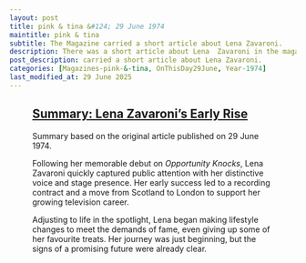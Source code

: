 ```yaml
---
layout: post
title: pink & tina &#124; 29 June 1974
maintitle: pink & tina
subtitle: The Magazine carried a short article about Lena Zavaroni.
description: There was a short article about Lena  Zavaroni in the magazine.
post_description: carried a short article about Lena Zavaroni.
categories: [Magazines-pink-&-tina, OnThisDay29June, Year-1974]
last_modified_at: 29 June 2025
---
```


<figure class="fig3">
<div class="CardLayout">
<div class="CardItem"><h2 id="infobox1" class="infobox"><a href="#infobox1">Summary: Lena Zavaroni’s Early Rise</a></h2>
<div class="CardItem split">
<p>Summary based on the original article published on 29 June 1974.</p>
<p>Following her memorable debut on <em>Opportunity Knocks</em>, Lena Zavaroni quickly captured public attention with her distinctive voice and stage presence. Her early success led to a recording contract and a move from Scotland to London to support her growing television career.</p>
<p>Adjusting to life in the spotlight, Lena began making lifestyle changes to meet the demands of fame, even giving up some of her favourite treats. Her journey was just beginning, but the signs of a promising future were already clear.</p>
</div>
</div>
</div></figure>

